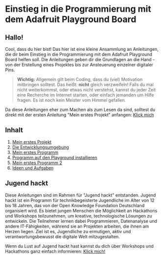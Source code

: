 # Einstieg in die Programmierung mit dem Adafruit Playground Board

## Hallo!

Cool, dass du hier bist! Das hier ist eine kleine Ansammlung an Anleitungen, die dir beim Einstieg in die Programmierung mit dem Adafruit Playground Board helfen soll. Die Anleitungen geben dir die Grundlagen an die Hand - von der Erstellung eines Projektes bis zur Ansteuerung einzelner digitaler Pins.

> **Wichtig:** Allgemein gilt beim Coding, dass du (viel) Motivation mitbringen solltest. Das heißt: **nicht** gleich verzweifeln! Falls du mal nicht weiterkommst, oder etwas nicht verstehst, kannst du jeder Zeit eine Recherche im Internet starten, oder einfach jemanden um Hilfe fragen. Es ist noch kein Meister vom Himmel gefallen.

Da diese Anleitungen eher zum Machen als zum Lesen da sind, solltest du direkt mit der ersten Anleitung "Mein erstes Projekt" anfangen: [Klick mich](./01%20Mein%20erstes%20Projekt.pdf)

## Inhalt

1. [Mein erstes Projekt](./01%20Mein%20erstes%20Projekt.pdf)
2. [Die Entwicklungsumgebung](./02%20Die%20Entwicklungsumgebung%20kennen%20lernen.pdf)
3. [Mein erstes Programm](./03%20Mein%20erstes%20Programm.pdf)
4. [Programm auf den Playground installieren](./04%20Programm%20auf%20den%20Playground%20installieren.pdf)
5. [Mein erstes Programm 2](./05%20Mein%20erstes%20Programm%202.pdf)
6. [Ideen und Aufgaben](./06%20Ideen%20und%20Aufgaben.pdf)

## Jugend hackt

Diese Anleitungen sind im Rahmen für "Jugend hackt" entstanden. Jugend hackt ist ein Programm für technikbegeisterte Jugendliche im Alter von 12 bis 18 Jahren, das von der Open Knowledge Foundation Deutschland organisiert wird. Es bietet jungen Menschen die Möglichkeit an Hackathons und Workshops teilzunehmen, um kreative, technologische Lösungen zu entwickeln. Die Teilnehmer lernen dabei Programmieren, Datenanalyse und andere IT-Fähigkeiten, während sie an Projekten arbeiten, die ihnen am Herzen liegen. Ziel ist es, Jugendliche zu ermutigen, aktiv und verantwortungsbewusst die digitale Welt mitzugestalten.

Wenn du Lust auf Jugend hackt hast kannst du dich über Workshops und Hackathons ganz einfach informieren:
[Klick mich!](https://jugendhackt.org/)
